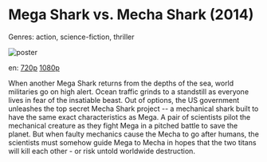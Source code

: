 # Mega Shark vs. Mecha Shark (2014)

Genres: action, science-fiction, thriller

![poster](http://image.tmdb.org/t/p/w500/aD8VXYRfwJbeXOBRhuZR2PJ2FHC.jpg)

en:
  [720p](magnet:?xt=urn:btih:3a7c2b48c711e1ab15ef6106c6e1903f8f7c1078&dn=Mega+Shark+vs.+Mecha+Shark+%282014%29+720p+BrRip+x264+-+YIFY&tr=udp%3A%2F%2Ftracker.openbittorrent.com%3A80%2Fannounce&tr=udp%3A%2F%2Fglotorrents.pw%3A6969%2Fannounce&tr=udp%3A%2F%2Ftracker.openbittorrent.com%3A80%2Fannounce&tr=udp%3A%2F%2Ftracker.opentrackr.org%3A1337%2Fannounce&tr=udp%3A%2F%2Fzer0day.to%3A1337%2Fannounce&tr=udp%3A%2F%2Ftracker.coppersurfer.tk%3A6969%2Fannounce)
  [1080p](magnet:?xt=urn:btih:BA83049E0E5177FDA98C40CB0028B4ECAB68F05E&tr=udp://glotorrents.pw:6969/announce&tr=udp://tracker.opentrackr.org:1337/announce&tr=udp://torrent.gresille.org:80/announce&tr=udp://tracker.openbittorrent.com:80&tr=udp://tracker.coppersurfer.tk:6969&tr=udp://tracker.leechers-paradise.org:6969&tr=udp://p4p.arenabg.ch:1337&tr=udp://tracker.internetwarriors.net:1337)
  


When another Mega Shark returns from the depths of the sea, world militaries go on high alert. Ocean traffic grinds to a standstill as everyone lives in fear of the insatiable beast. Out of options, the US government unleashes the top secret Mecha Shark project -- a mechanical shark built to have the same exact characteristics as Mega. A pair of scientists pilot the mechanical creature as they fight Mega in a pitched battle to save the planet. But when faulty mechanics cause the Mecha to go after humans, the scientists must somehow guide Mega to Mecha in hopes that the two titans will kill each other - or risk untold worldwide destruction.